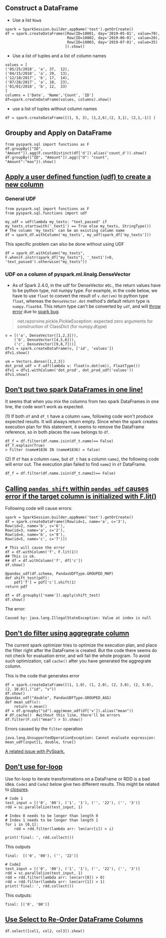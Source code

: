 ## Construct a DataFrame
* Use a list `Row`s

```
spark = SparkSession.builder.appName('test').getOrCreate()
df = spark.createDataFrame([Row(ID=10001, day='2019-05-01', value=70),
                            Row(ID=10002, day='2019-06-01', value=20),
                            Row(ID=10003, day='2019-07-01', value=35)
                           ]).show()

```

* Use a list of tuples and a list of column names

```
values = [
('05/25/2018', 'a', 37,  12),
('04/15/2018', 'a', 29,  13),
('12/18/2017', 'b', 17,  14),
('07/28/2017', 'a', 10,  23),
('01/01/2018', 'b', 12,  33)
]
columns = ['Date', 'Name','Count', 'ID']
df=spark.createDataFrame(values, columns).show()
```

* use a list of tuples without column names
```
df = spark.createDataFrame([(1, 5, 3), (1,2,6),(2, 3,1), (2,1,-1)] )
```


## Groupby and Apply on DataFrame

```
from pyspark.sql import functions as F
df.groupBy(["ID", "Amount"]).agg(F.countDistinct(df['d']).alias('count_d')).show()
df.groupBy(["ID", "Amount"]).agg({"d": "count", "Amount":"max"}).show()

```

## [Apply a user defined function (udf) to create a new column](https://stackoverflow.com/questions/57095416/what-is-wrong-with-this-function-on-pyspark/57097490#57097490)
### General UDF
```
from pyspark.sql import functions as F
from pyspark.sql.functions import udf

my_udf = udf(lambda my_texts: "text_passed" if my_texts.startswith('_text1') == True else my_texts, StringType())
# The column 'my_texts' can be an existing column name
df = spark_df.withColumn('my_texts', my_udf(spark_df['my_texts']))
```

This specific problem can also be done without using UDF
```
df = spark_df.withColumn("my_texts", F.when(F.instr(spark_df["my_texts"], '_text1')>0, 'text_passed').otherwise("my_texts"))
```

### UDF on a column of pyspark.ml.linalg.DenseVector

* As of Spark 2.4.0, in the udf for DenseVector etc., the return values have to be python type, not numpy type. 
For example, in the code below, we have to use `float` to convert the result of `v.dot(vm)` to python type `float`, whereas the `DenseVector.dot` method's default return type is `numpy.float64`. This return type can't be converted by `udf`, and will [throw error](https://stackoverflow.com/questions/44150375/converting-row-into-list-rdd-in-pyspark) due to [spark bug](https://issues.apache.org/jira/browse/SPARK-12157).
> net.razorvine.pickle.PickleException: expected zero arguments for construction of ClassDict (for numpy.dtype)

```
v = [('a', DenseVector([1,2,3])),
    ('b', DenseVector([4,5,6])),
    ('c', DenseVector([9,8,7]))]
dfv1 = spark.createDataFrame(v, ['id', 'values'])
dfv1.show()

vm = Vectors.dense([1,2,3])
dot_prod_udf = F.udf(lambda v: float(v.dot(vm)), FloatType())
dfv1 = dfv1.withColumn('dot_prod', dot_prod_udf('values'))
dfv1.show()
```


## [Don't put two spark DataFrames in one line!](https://stackoverflow.com/questions/57093177/pyspark-isin-with-column-in-argument-doesnt-exclude-rows)

It seems that when you mix the columns from two spark DataFrames in one line, the code won't work as expected. 

(1) If both `df` and `df_t` have a column `name`, following code won't produce expected results. It will always return empty. 
Since when the spark creates execution plan for this statement, it seems to remove the DataFrame reference, so in both places the `name` belongs to `df`.

```
df_f = df.filter(df.name.isin(df_t.name)== False)
df_f.explain(True)
> Filter (name#1836 IN (name#1836) = false)
```

(2) If `df` has a column `name`, but `df_t` has a column `name2`, the following code will error out. The execution plan failed to find `name2` in `df` DataFrame.
```
df_f = df.filter(df.name.isin(df_t.name2)== False)
```

## [Calling `pandas shift` within `pandas_udf` causes error if the target column is initialized with F.lit()](https://stackoverflow.com/questions/57152199/value-at-index-is-null-error-when-using-pd-shift-inside-pandas-udf)

Following code will cause errors:
```
spark = SparkSession.builder.appName('test').getOrCreate()
df = spark.createDataFrame([Row(id=1, name='a', c='3'),
Row(id=2, name='b', c='6'),
Row(id=3, name='a', c='2'),
Row(id=4, name='b', c='9'),
Row(id=5, name='c', c='7')])

# This will cause the error
df = df.withColumn('f', F.lit(1))
## This is ok.
## df = df.withColumn('f', df['c'])
df.show()

@pandas_udf(df.schema, PandasUDFType.GROUPED_MAP)
def shift_test(pdf):
    pdf['f'] = pdf['c'].shift(1)
return pdf

df = df.groupby(['name']).apply(shift_test)
df.show()

```
The error:
```
Caused by: java.lang.IllegalStateException: Value at index is null
```

## [Don't do filter using aggregrate column](https://stackoverflow.com/questions/57144409/filtering-a-dataframe-after-groupby-and-user-define-aggregate-function-in-pyspar)

The current spark optimizer tries to optimize the execution plan, and place the filter right after the DataFrame is created. But the code there seems do not check for evaluation error, and will fail the whole program. To avoid such optimization, call `cache()` after you have generated the aggregrate column.

This is the code that generates error
```
df = spark.createDataFrame([(1, 1.0), (1, 2.0), (2, 3.0), (2, 5.0), (2, 10.0)],("id", "v"))
df.show()
@pandas_udf("double", PandasUDFType.GROUPED_AGG)
def mean_udf(v):
    return v.mean()
df = df.groupby("id").agg(mean_udf(df['v']).alias("mean"))
# df.cache()  #without this line, there'll be errors
df.filter(F.col("mean") > 5).show()
```

Errors caused by the `filter` operation
```
java.lang.UnsupportedOperationException: Cannot evaluate expression: mean_udf(input[1, double, true])
```
[A related issue with PySpark.](https://issues.apache.org/jira/browse/SPARK-17100)

## [Don't use for-loop](https://stackoverflow.com/questions/57154430/how-to-apply-multiple-filters-in-a-for-loop-for-pyspark)

Use for-loop to iterate transformations on a DataFrame or RDD is a bad idea. `Code1` and `Code2` below give two different results.
This might be related to [closures](https://spark.apache.org/docs/2.2.1/rdd-programming-guide.html#understanding-closures-).
```
# Code 1
test_input = [('0', '00'), ('1', '1'), ('', '22'), ('', '3')]
rdd = sc.parallelize(test_input, 1)

# Index 0 needs to be longer than length 0
# Index 1 needs to be longer than length 1
for i in [0,1]:
    rdd = rdd.filter(lambda arr: len(arr[i]) > i)   

print('final: ', rdd.collect())
```
This outputs
```
final:  [('0', '00'), ('', '22')]
```

```
# Code2
test_input = [('0', '00'), ('1', '1'), ('', '22'), ('', '3')]
rdd = sc.parallelize(test_input, 1)
rdd = rdd.filter(lambda arr: len(arr[0]) > 0)
rdd = rdd.filter(lambda arr: len(arr[1]) > 1)
print('final: ', rdd.collect())
```
This outputs:
```
final: [('0', '00')]
```

## [Use Select to Re-Order DataFrame Columns](https://stackoverflow.com/questions/42912156/python-pyspark-data-frame-rearrange-columns)

```
df.select([col1, col2, col3]).show()
```
